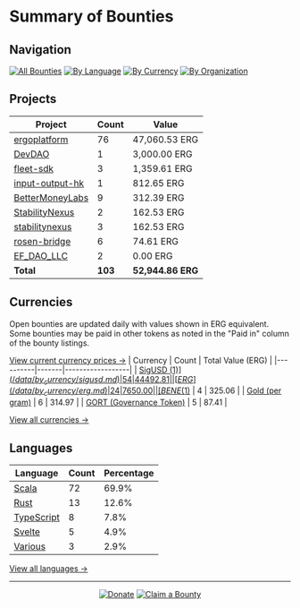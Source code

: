 <!-- GENERATED FILE - DO NOT EDIT DIRECTLY -->
<!-- Generated on: 2025-10-18 01:41:01 -->

# Summary of Bounties

## Navigation

[![All Bounties](https://img.shields.io/badge/All%20Bounties-103-blue)](/data/all.md) [![By Language](https://img.shields.io/badge/By%20Language-6-green)](/data/summary.md#languages) [![By Currency](https://img.shields.io/badge/By%20Currency-7-yellow)](/data/summary.md#currencies) [![By Organization](https://img.shields.io/badge/By%20Organization-9-orange)](/data/summary.md#projects)

## Projects

| Project | Count | Value |
|----------|-------|-------|
| [ergoplatform](/data/by_org/ergoplatform.md) | 76 | 47,060.53 ERG |
| [DevDAO](/data/by_org/devdao.md) | 1 | 3,000.00 ERG |
| [fleet-sdk](/data/by_org/fleet-sdk.md) | 3 | 1,359.61 ERG |
| [input-output-hk](/data/by_org/input-output-hk.md) | 1 | 812.65 ERG |
| [BetterMoneyLabs](/data/by_org/bettermoneylabs.md) | 9 | 312.39 ERG |
| [StabilityNexus](/data/by_org/stabilitynexus.md) | 2 | 162.53 ERG |
| [stabilitynexus](/data/by_org/stabilitynexus.md) | 3 | 162.53 ERG |
| [rosen-bridge](/data/by_org/rosen-bridge.md) | 6 | 74.61 ERG |
| [EF_DAO_LLC](/data/by_org/ef_dao_llc.md) | 2 | 0.00 ERG |
| **Total** | **103** | **52,944.86 ERG** |

## Currencies

Open bounties are updated daily with values shown in ERG equivalent. Some bounties may be paid in other tokens as noted in the "Paid in" column of the bounty listings.

[View current currency prices →](/data/currency_prices.md)
| Currency | Count | Total Value (ERG) |
|----------|-------|------------------|
| [SigUSD ($1)](/data/by_currency/sigusd.md) | 54 | 44492.81 |
| [ERG](/data/by_currency/erg.md) | 24 | 7650.00 |
| [BENE ($1)](/data/by_currency/bene.md) | 4 | 325.06 |
| [Gold (per gram)](/data/by_currency/gold.md) | 6 | 314.97 |
| [GORT (Governance Token)](/data/by_currency/gort.md) | 5 | 87.41 |

[View all currencies →](/data/by_currency/)

## Languages

| Language | Count | Percentage |
|----------|-------|------------|
| [Scala](/data/by_language/scala.md) | 72 | 69.9% |
| [Rust](/data/by_language/rust.md) | 13 | 12.6% |
| [TypeScript](/data/by_language/typescript.md) | 8 | 7.8% |
| [Svelte](/data/by_language/svelte.md) | 5 | 4.9% |
| [Various](/data/by_language/various.md) | 3 | 2.9% |

[View all languages →](/data/by_language/)



---

<div align="center">
  <p>
    <a href="../docs/donate.md"><img src="https://img.shields.io/badge/❤️%20Donate-F44336" alt="Donate"></a>
    <a href="../docs/bounty-submission-guide.md#reserving-a-bounty"><img src="https://img.shields.io/badge/🔒%20How%20To%20Claim-4CAF50" alt="Claim a Bounty"></a>
  </p>
</div>


<!-- END OF GENERATED CONTENT -->
